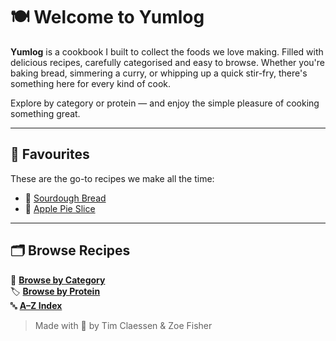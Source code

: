 # 🍽️ Welcome to Yumlog

**Yumlog** is a cookbook I built to collect the foods we love making. Filled with delicious recipes, carefully categorised and easy to browse. Whether you're baking bread, simmering a curry, or whipping up a quick stir-fry, there's something here for every kind of cook.

Explore by category or protein — and enjoy the simple pleasure of cooking something great.

---

## 🌟 Favourites

These are the go-to recipes we make all the time:

- 🍞 [Sourdough Bread](/recipes/sourdough_bread.md)
- 🍰 [Apple Pie Slice](/recipes/apple_slice_pie.md)

---

## 🗂️ Browse Recipes

📁 [**Browse by Category**](./indexes/categories.md)  
🏷️ [**Browse by Protein**](./indexes/proteins.md)  
🔤 [**A–Z Index**](./indexes/alphabet.md)

> Made with 🧡 by Tim Claessen & Zoe Fisher